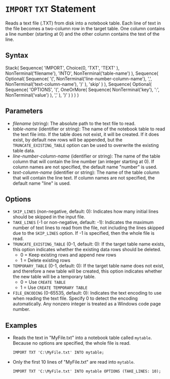 # `IMPORT` `TXT` Statement

Reads a text file (.TXT) from disk into a notebook table. Each line of text in the file becomes a two-column row in the target table. One column contains a line number (starting at 0) and the other column contains the text of the line.

## Syntax

<railroad-diagram>
Stack(
    Sequence(
        'IMPORT',
        Choice(0,
            'TXT',
            'TEXT'
        ),
        NonTerminal('filename'),
        'INTO',
        NonTerminal('table-name')
    ),
    Sequence(
        Optional(
            Sequence(
                '(',
                NonTerminal('line-number-column-name'),
                ',',
                NonTerminal('text-column-name'),
                ')'
            ),
            'skip'
        )
    ),
    Sequence(
        Optional(
            Sequence(
                'OPTIONS',
                '(',
                OneOrMore(
                    Sequence(
                        NonTerminal('key'),
                        ':',
                        NonTerminal('value')
                    ),
                    ','
                ),
                ')'
            )
        )
    )
)
</railroad-diagram>

## Parameters

- *filename* (string): The absolute path to the text file to read.
- *table-name* (identifier or string): The name of the notebook table to read the text file into. If the table does not exist, it will be created. If it does exist, by default new rows will be appended, but the `TRUNCATE_EXISTING_TABLE` option can be used to overwrite the existing table data.
- *line-number-column-name* (identifier or string): The name of the table column that will contain the line number (an integer starting at 0). If column names are not specified, the default name "number" is used.
- *text-column-name* (identifier or string): The name of the table column that will contain the line text. If column names are not specified, the default name "line" is used.

## Options

- `SKIP_LINES` (non-negative, default: 0): Indicates how many initial lines should be skipped in the input file.
- `TAKE_LINES` (-1 or non-negative, default: -1): Indicates the maximum number of text lines to read from the file, not including the lines skipped due to the `SKIP_LINES` option. If -1 is specified, then the whole file is read.
- `TRUNCATE_EXISTING_TABLE` (0-1, default: 0): If the target table name exists, this option indicates whether the existing data rows should be deleted.
    - 0 = Keep existing rows and append new rows
    - 1 = Delete existing rows
- `TEMPORARY_TABLE` (0-1, default: 0): If the target table name does not exist, and therefore a new table will be created, this option indicates whether the new table will be a temporary table.
    - 0 = Use `CREATE TABLE`
    - 1 = Use `CREATE TEMPORARY TABLE`
- `FILE_ENCODING` (0-65535, default: 0): Indicates the text encoding to use when reading the text file. Specify 0 to detect the encoding automatically. Any nonzero integer is treated as a Windows code page number.

## Examples

- Reads the text in "MyFile.txt" into a notebook table called `mytable`. Because no options are specified, the whole file is read.

    ```
    IMPORT TXT 'C:\MyFile.txt' INTO mytable;
    ```

- Only the first 10 lines of "MyFile.txt" are read into `mytable`.

    ```
    IMPORT TXT 'C:\MyFile.txt' INTO mytable OPTIONS (TAKE_LINES: 10);
    ```
